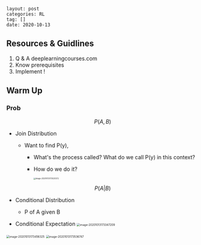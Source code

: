 ```
layout: post
categories: RL
tag: [] 
date: 2020-10-13
```



## Resources & Guidlines

1. Q & A 
   deeplearningcourses.com
2. Know prerequisites
3. Implement !



## Warm Up

### Prob

$$
P(A, B)
$$

- Join Distribution

  - Want to find P(y), 

    - What's the process called? What do we call P(y) in this context?

    - How do we do it?

      <img src="https://tva1.sinaimg.cn/large/007S8ZIlgy1gjnu5pxkzfj31440fy0xg.jpg" alt="image-20201013173020372" style="zoom:33%;" />

$$
P(A|B)
$$

- Conditional Distribution
  - P of A given B



- Conditional Expectation
  <img src="/Users/joe/Library/Application Support/typora-user-images/image-20201013173347209.png" alt="image-20201013173347209" style="zoom:50%;" />

<img src="https://tva1.sinaimg.cn/large/007S8ZIlgy1gjnuafrlfoj315a0ke0yz.jpg" alt="image-20201013173456325" style="zoom:50%;" />

<img src="https://tva1.sinaimg.cn/large/007S8ZIlgy1gjnub4wiggj312s0fwdkh.jpg" alt="image-20201013173536747" style="zoom:50%;" />

